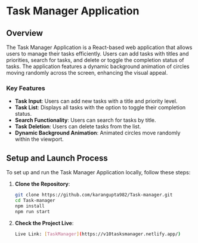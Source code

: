 # Task Manager Application

## Overview

The Task Manager Application is a React-based web application that allows users to manage their tasks efficiently. Users can add tasks with titles and priorities, search for tasks, and delete or toggle the completion status of tasks. The application features a dynamic background animation of circles moving randomly across the screen, enhancing the visual appeal.

### Key Features
- **Task Input**: Users can add new tasks with a title and priority level.
- **Task List**: Displays all tasks with the option to toggle their completion status.
- **Search Functionality**: Users can search for tasks by title.
- **Task Deletion**: Users can delete tasks from the list.
- **Dynamic Background Animation**: Animated circles move randomly within the viewport.

## Setup and Launch Process

To set up and run the Task Manager Application locally, follow these steps:

1. **Clone the Repository**:
   ```bash
   git clone https://github.com/karangupta982/Task-manager.git
   cd Task-manager
   npm install
   npm run start

1. **Check the Project Live**:
   ```bash
   Live Link: [TaskManager](https://v10tasksmanager.netlify.app/)